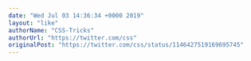 ```yaml
---
date: "Wed Jul 03 14:36:34 +0000 2019"
layout: "like"
authorName: "CSS-Tricks"
authorUrl: "https://twitter.com/css"
originalPost: "https://twitter.com/css/status/1146427519169695745"
---
```

